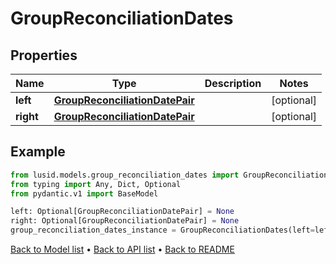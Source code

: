 # GroupReconciliationDates

## Properties
Name | Type | Description | Notes
------------ | ------------- | ------------- | -------------
**left** | [**GroupReconciliationDatePair**](GroupReconciliationDatePair.md) |  | [optional] 
**right** | [**GroupReconciliationDatePair**](GroupReconciliationDatePair.md) |  | [optional] 
## Example

```python
from lusid.models.group_reconciliation_dates import GroupReconciliationDates
from typing import Any, Dict, Optional
from pydantic.v1 import BaseModel

left: Optional[GroupReconciliationDatePair] = None
right: Optional[GroupReconciliationDatePair] = None
group_reconciliation_dates_instance = GroupReconciliationDates(left=left, right=right)

```

[Back to Model list](../README.md#documentation-for-models) &#8226; [Back to API list](../README.md#documentation-for-api-endpoints) &#8226; [Back to README](../README.md)

